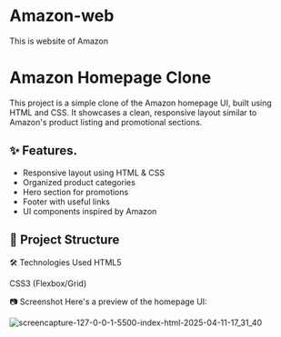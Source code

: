 # Amazon-web
This is website of Amazon 
# Amazon Homepage Clone

This project is a simple clone of the Amazon homepage UI, built using HTML and CSS. It showcases a clean, responsive layout similar to Amazon's product listing and promotional sections.

## ✨ Features.

- Responsive layout using HTML & CSS
- Organized product categories
- Hero section for promotions
- Footer with useful links
- UI components inspired by Amazon

## 📁 Project Structure

🛠️ Technologies Used
HTML5

CSS3 (Flexbox/Grid)

📷 Screenshot
Here's a preview of the homepage UI:

![screencapture-127-0-0-1-5500-index-html-2025-04-11-17_31_40](https://github.com/user-attachments/assets/29282496-a248-47b9-972c-49f4f6ca40a8)






